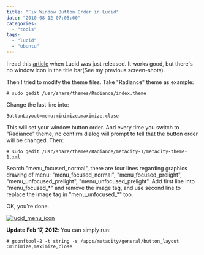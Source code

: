 ```yaml
---
title: "Fix Window Button Order in Lucid"
date: "2010-08-12 07:05:00"
categories: 
  - "tools"
tags: 
  - "lucid"
  - "ubuntu"
---
```


I read this [article](http://motersho.com/blog/index.php/2010/03/08/fix-minimizemaximizeclose-button-order-in-ubuntu-10-04-lucid-lynx/) when Lucid was just released. It works good, but there's no window icon in the title bar(See my previous screen-shots).

Then I tried to modify the theme files. Take "Radiance" theme as example:

```
# sudo gedit /usr/share/themes/Radiance/index.theme
```

Change the last line into:

```
ButtonLayout=menu:minimize,maximize,close
```

This will set your window button order. And every time you switch to "Radiance" theme, no confirm dialog will prompt to tell that the button order will be changed. Then:

```
# sudo gedit /usr/share/themes/Radiance/metacity-1/metacity-theme-1.xml
```

Search "menu_focused_normal", there are four lines regarding graphics drawing of menu: "menu_focused_normal", "menu_focused_prelight", "menu_unfocused_prelight", "menu_unfocused_prelight". Add first line into "menu_focused_\*" and remove the image tag, and use second line to replace the image tag in "menu_unfocused_\*" too.

OK, you're done.

[![lucid_menu_icon](images/4884126279_515ee61a8f_z.jpg)](http://www.flickr.com/photos/gonwan1985/4884126279 "lucid_menu_icon by Binhao Qian, on Flickr")

**Update Feb 17, 2012**: You can simply run:

```
# gconftool-2 -t string -s /apps/metacity/general/button_layout :minimize,maximize,close
```
